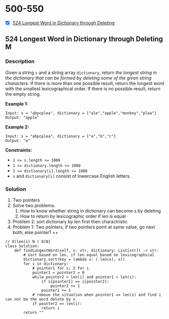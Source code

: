 # 500-550

* [x] [524 Longest Word in Dictionary through Deleting](500-550.md#524-longest-word-in-dictionary-through-deleting-m)



## 524 Longest Word in Dictionary through Deleting M

### Description



Given a string `s` and a string array `dictionary`, return _the longest string in the dictionary that can be formed by deleting some of the given string characters_. If there is more than one possible result, return the longest word with the smallest lexicographical order. If there is no possible result, return the empty string.

&#x20;

**Example 1:**

```
Input: s = "abpcplea", dictionary = ["ale","apple","monkey","plea"]
Output: "apple"
```

**Example 2:**

```
Input: s = "abpcplea", dictionary = ["a","b","c"]
Output: "a"
```

&#x20;

**Constraints:**

* `1 <= s.length <= 1000`
* `1 <= dictionary.length <= 1000`
* `1 <= dictionary[i].length <= 1000`
* `s` and `dictionary[i]` consist of lowercase English letters.

### Solution

1. Two pointers
2. Solve two problems:&#x20;
   1. How to know whether string in dictionary can become s by deleting
   2. How to return by lexicographic order if len is equal
3. Problem 2: sort dictionary by len first then charactristic
4. Problem 1: Two pointers, if two pointers point at same value, go next both; else pointer1 ++

```
// O(len(s) N ) O(N)
class Solution:
    def findLongestWord(self, s: str, dictionary: List[str]) -> str:
        # sort based on len, if len equal based on lexicographical
        dictionary.sort(key = lambda x: (-len(x), x))
        for i in dictionary:
            # pointer1 for s; 2 for i 
            pointer1 = pointer2 = 0
            while pointer2 < len(i) and pointer1 < len(s):
                if s[pointer1] == i[pointer2]:
                    pointer2 += 1
                pointer1 += 1
            # remove the situation when pointer1 == len(s) and find i can not be the word delete by s
            if pointer2 == len(i):
                return i
        return ""
                
```

